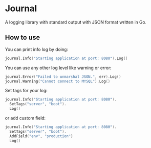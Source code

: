 # Journal

A logging library with standard output with JSON format written in Go.

## How to use

You can print info log by doing:

```go
journal.Info("Starting application at port: 8080").Log()
```

You can use any other log level like warning or error:

```go
journal.Error("Failed to unmarshal JSON.", err).Log()
journal.Warning("Cannot connect to MYSQL").Log()
```

Set tags for your log:

```go
journal.Info("Starting application at port: 8080").
  SetTags("server", "boot").
  Log()
```

or add custom field:

```go
journal.Info("Starting application at port: 8080").
  SetTags("server", "boot").
  AddField("env", "production")
  Log()
```

